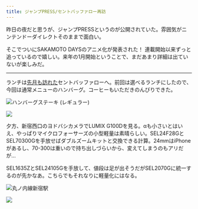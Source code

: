 ```yaml
---
title: ジャンプPRESS/セントバッファロー再訪
---
```


昨日の夜だと思うが、ジャンプPRESSというのが公開されていた。雰囲気がニンテンドーダイレクトそのままで面白い。

そこでついにSAKAMOTO DAYSのアニメ化が発表された！ 連載開始以来ずっと追っているので嬉しい。来年の1月開始ということで、まだあまり詳細は出ていないが楽しみだ。

---

ランチは[先月も訪れた](/articles/20240410)セントバッファローへ。前回は選べるランチにしたので、今回は通常メニューのハンバーグ。コーヒーもいただきのんびりできた。

![ハンバーグステーキ (レギュラー)](https://photos.apkas.net/medium/202405/20240528-130306.webp)

![](https://photos.apkas.net/medium/202405/20240528-132024.webp)

夕方、新宿西口のヨドバシカメラでLUMIX G100Dを見る。αも小さいとはいえ、やっぱりマイクロフォーサーズの小型軽量は素晴らしい。SEL24F28GとSEL70300Gを手放せばダブルズームキットと交換できる計算。24mmはiPhoneがあるし、70-300は重いので持ち出しづらいから、変えてしまうのもアリだが...

SEL1635ZとSEL24105Gを手放して、値段は足が出そうだがSEL2070Gに統一するのが先かなあ。こちらでもそれなりに軽量化にはなる。

![丸ノ内線新宿駅](https://photos.apkas.net/medium/202405/20240528-174735.webp)

![](https://photos.apkas.net/medium/202405/20240528-175010.webp)
